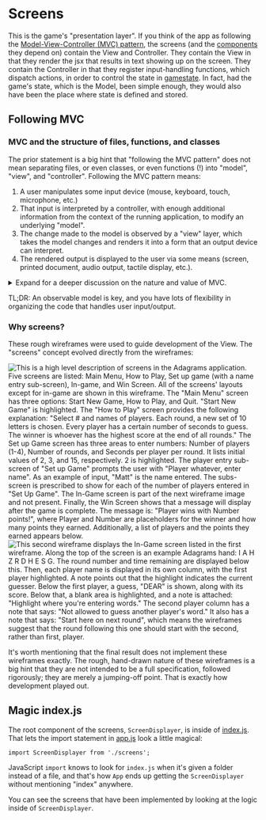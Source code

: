 # Screens
This is the game's "presentation layer". If you think of the app as following the [Model-View-Controller (MVC) pattern](https://en.wikipedia.org/wiki/Model%E2%80%93view%E2%80%93controller), the screens (and the [components](../components/) they depend on) contain the View and Controller. They contain the View in that they render the jsx that results in text showing up on the screen. They contain the Controller in that they register input-handling functions, which dispatch actions, in order to control the state in [gamestate](../gamestate). In fact, had the game's state, which is the Model, been simple enough, they would also have been the place where state is defined and stored.

## Following MVC
### MVC and the structure of files, functions, and classes
The prior statement is a big hint that "following the MVC pattern" does not mean separating files, or even classes, or even functions (!) into "model", "view", and "controller". Following the MVC pattern means:
1. A user manipulates some input device (mouse, keyboard, touch, microphone, etc.)
1. That input is interpreted by a controller, with enough additional information from the context of the running application, to modify an underlying "model".
1. The change made to the model is observed by a "view" layer, which takes the model changes and renders it into a form that an output device can interpret.
1. The rendered output is displayed to the user via some means (screen, printed document, audio output, tactile display, etc.).

<p><details>
  <summary>Expand for a deeper discussion on the nature and value of MVC.</summary>

The model is at the core, and around it, there are many many layers of Controller and View. They make the model available to the user, and allow the user to interact with it. The screens in this folder organize certain aspects of the application's overall View and Controller, segmenting them in a way that matches the developer's mental model of how the application is supposed to behave from a user perspective. The folders, files, and even the functions representing components, emerge out of this mental model of user interaction, rather than being organized around the View and Controller concepts themselves. That means that not every Ink app, and likely very few React apps, would have a "screens" folder. There are only "screen" components because the wireframes started with screens. React apps also wouldn't have "view" and "controller" folders; in React it is awkward to separate views from controllers cleanly. Doing so would make the code harder to understand. The View & Controller layer might have been organized differently, depending on what the original specifications had looked like.

Likewise, the "game state" model might not have been monolithic, global, and located in a single folder. There are some obvious seams in the game state where the state might be separated into different objects. Were the application to grow, it would benefit from refactoring to separate the state that changes independently, similar to how these screens are factored to display screens that are independent of each other from a View perspective.

If this leaves you feeling uncomfortable with how loose the MVC concept is as a pattern, you may prefer to instead think about what anti-patterns might emerge in your code, and what benefits you miss out on, if it isn't applied. The most common anti-pattern emerges when the Controller directly interacts with the View. Input directly controls output, without an observable model in between. It makes it harder to keep track of whatever information passes from input to output. It means that testing the system isn't possible without poking buttons and looking at the screen. Forcing data through a Model layer adds a lot of flexbility when it comes to extending and testing a UI system. The most obvious benefit comes from separating the Model from the View and Controller. Separating out a clear, but abstract, representation of the app's state and of the data that a user cares about, makes it much easier to move that state around—keep track of previous state in order to undo actions, send the state to a server or to disk, etc. You can save the state so that the user can resume whatever they were doing if their application closed or disconnected. You can more easily create file saving code. And you can much more easily test your model without having to mock more complicated aspects of code like display or user input. While testing the demo game, the original developer took advantage of this. It has [a debug flag in its reducer](../gamestate/reducer.js#L12) that lets you go straight to a win screen with mock data. This sort of setting would be possible, but more difficult, had the model been spread throughout the application.

Separating the Model from other aspects of the application is so powerful that "Model" is the common theme when you compare MVC to other patterns that are intended to compete with or supersede it, such as [Model-View-ViewModel](https://en.wikipedia.org/wiki/Model%E2%80%93view%E2%80%93viewmodel) (MVVM), [Model-View-Adapter](https://en.wikipedia.org/wiki/Model%E2%80%93view%E2%80%93adapter) (MVA), and [Model-View-Presenter](https://en.wikipedia.org/wiki/Model%E2%80%93view%E2%80%93presenter) (MVP). In fact, if you compare the data flow diagrams of all of these "patterns" to the data flow diagram of [the traditional 3-tier architecture](https://en.wikipedia.org/wiki/Multitier_architecture#Three-tier_architecture), you might come to the conclusion that they're all fundamentally the same. People who discuss and theorize about software architecture seem to come back, again and again, to this idea. There is a model of a system at the center, which is stored in a way the computer can represent it. Changes to that model are organized by some layer that interprets user actions and forms them into functions that can operate on the model. When the model changes, calculations have to be made in order to return the updates back to the user. The various organizational models offer different advice and points of view on how the systems that interpret input or produce output ought to be organized or connected, but fundamentally the abstracted model of data is always at the center.
</details></p>

TL;DR: An observable model is key, and you have lots of flexibility in organizing the code that handles user input/output.

### Why screens?
These rough wireframes were used to guide development of the View. The "screens" concept evolved directly from the wireframes:

![This is a high level description of screens in the Adagrams application. Five screens are listed: Main Menu, How to Play, Set up game (with a name entry sub-screen), In-game, and Win Screen. All of the screens' layouts except for in-game are shown in this wireframe. The "Main Menu" screen has three options: Start New Game, How to Play, and Quit. "Start New Game" is highlighted. The "How to Play" screen provides the following explanation: "Select # and names of players. Each round, a new set of 10 letters is chosen. Every player has a certain number of seconds to guess. The winner is whoever has the highest score at the end of all rounds." The Set up Game screen has three areas to enter numbers: Number of players (1-4), Number of rounds, and Seconds per player per round. It lists initial values of 2, 3, and 15, respectively. 2 is highlighted. The player entry sub-screen of "Set up Game" prompts the user with "Player whatever, enter name". As an example of input, "Matt" is the name entered. The subs-screen is prescribed to show for each of the number of players entered in "Set Up Game". The In-Game screen is part of the next wireframe image and not present. Finally, the Win Screen shows that a message will display after the game is complete. The message is: "Player wins with Number points!", where Player and Number are placeholders for the winner and how many points they earned. Additionally, a list of players and the points they earned appears below.](../docs/screens-wireframe-1.png)
![This second wireframe displays the In-Game screen listed in the first wireframe. Along the top of the screen is an example Adagrams hand: I A H Z R D H E S G. The round number and time remaining are displayed below this. Then, each player name is displayed in its own column, with the first player highlighted. A note points out that the highlight indicates the current guesser. Below the first player, a guess, "DEAR" is shown, along with its score. Below that, a blank area is highlighted, and a note is attached: "Highlight where you're entering words." The second player column has a note that says: "Not allowed to guess another player's word." It also has a note that says: "Start here on next round", which means the wireframes suggest that the round following this one should start with the second, rather than first, player.](../docs/screens-wireframe-2.png)

It's worth mentioning that the final result does not implement these wireframes exactly. The rough, hand-drawn nature of these wireframes is a big hint that they are not intended to be a full specification, followed rigorously; they are merely a jumping-off point. That is exactly how development played out.

## Magic index.js
The root component of the screens, `ScreenDisplayer`, is inside of [index.js](./index.js). That lets the import statement in [app.js](../app.js) look a little magical:

```
import ScreenDisplayer from './screens';
```

JavaScript `import` knows to look for `index.js` when it's given a folder instead of a file, and that's how `App` ends up getting the `ScreenDisplayer` without mentioning "index" anywhere.

You can see the screens that have been implemented by looking at the logic inside of `ScreenDisplayer`.
